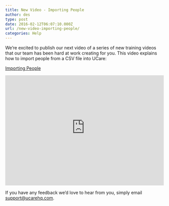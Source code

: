 ```yaml
---
title: New Video - Importing People
author: des
type: post
date: 2016-02-12T06:07:10.000Z
url: /new-video-importing-people/
categories: Help
---
```


We’re excited to publish our next video of a series of new training videos that our team has been hard at work creating for you. This video explains how to import people from a CSV file into UCare:

[Importing People](https://ucare.zendesk.com/hc/en-us/articles/202203760-Importing-People)

<iframe style="max-width: 100%;" src="https://www.youtube-nocookie.com/embed/eN0vLmQqYfs?rel=0&amp;showinfo=0" width="620" height="349" frameborder="0" allowfullscreen=""></iframe>

If you have any feedback we’d love to hear from you, simply email support@ucarehq.com.